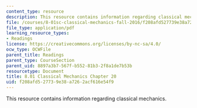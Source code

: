 ```yaml
---
content_type: resource
description: This resource contains information regarding classical mechanics.
file: /courses/8-01sc-classical-mechanics-fall-2016/f208afd527739e38a7262acf616e54f9_MIT8_01F16_chapter20.pdf
file_type: application/pdf
learning_resource_types:
- Readings
license: https://creativecommons.org/licenses/by-nc-sa/4.0/
ocw_type: OCWFile
parent_title: Readings
parent_type: CourseSection
parent_uid: 8897a3b7-567f-b552-81b3-2f8a1de7b53b
resourcetype: Document
title: 8.01 Classical Mechanics Chapter 20
uid: f208afd5-2773-9e38-a726-2acf616e54f9
---
```

This resource contains information regarding classical mechanics.